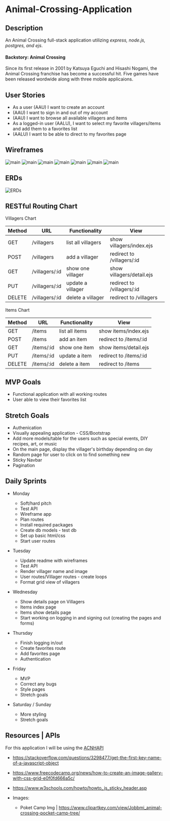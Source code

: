 # Animal-Crossing-Application

## Description

An Animal Crossing full-stack application utilizing <i>express, node.js, postgres, and ejs</i>.

#### Backstory: Animal Crossing

Since its first release in 2001 by Katsuya Eguchi and Hisashi Nogami, the Animal Crossing franchise has become a successful hit. Five games have been released wordwide along with three mobile applicaions. 

## User Stories

* As a user (AAU) I want to create an account
* (AAU) I want to sign in and out of my account
* (AAU) I want to browse all available villagers and items
* As a logged-in user (AALU), I want to select my favorite villagers/items and add them to a favorites list
* (AALU) I want to be able to direct to my favorites page

## Wireframes


![main](/public/imgs/Main.PNG)
![main](/public/imgs/submitform.PNG)
![main](/public/imgs/villagertab.PNG)
![main](/public/imgs/villagerdetail.PNG)
![main](/public/imgs/itemtab.PNG)
![main](/public/imgs/itemdetail.PNG)
![main](/public/imgs/favoritetab.PNG)

## ERDs

![ERDs](/public/imgs/ERD.PNG)

## RESTful Routing Chart

Villagers Chart


| Method  | URL             | Functionality      | View                       |
| ------- | ----------      | --------------     | ------------------------   |
| GET     | /villagers      | list all villagers | show villagers/index.ejs   |
| POST    | /villagers      | add a villager     | redirect to /villagers/:id |
| GET     | /villagers/:id  | show one villager  | show villagers/detail.ejs  |
| PUT     | /villagers/:id  | update a villager  | redirect to /villagers/:id |
| DELETE  | /villagers/:id  | delete a villager  | redirect to /villagers     |


Items Chart


| Method  | URL         | Functionality  | View                   |
| ------- | ----------  | -------------- | ---------------------- |
| GET     | /items      | list all items | show items/index.ejs   |
| POST    | /items      | add an item    | redirect to /items/:id |
| GET     | /items/:id  | show one item  | show items/detail.ejs  |
| PUT     | /items/:id  | update a item  | redirect to /items/:id |
| DELETE  | /items/:id  | delete a item  | redirect to /items     |

## MVP Goals

* Functional application with all working routes
* User able to view their favorites list

## Stretch Goals

* Authenication
* Visually appealing application - CSS/Bootstrap
* Add more models/table for the users such as special events, DIY recipes, art, or music
* On the main page, display the villager's birthday depending on day
* Random page for user to click on to find something new
* Sticky Navbar
* Pagination

## Daily Sprints

* Monday
  * Soft/hard pitch
  * Test API
  * Wireframe app
  * Plan routes 
  * Install required packages
  * Create db models - test db
  * Set up basic html/css
  * Start user routes

* Tuesday
  * Update readme with wireframes
  * Test API
  * Render villager name and image
  * User routes/Villager routes - create loops
  * Format grid view of villagers

* Wednesday
  * Show details page on Villagers
  * Items index page
  * Items show details page 
  * Start working on logging in and signing out (creating the pages and forms)

* Thursday
  * Finish logging in/out
  * Create favorites route
  * Add favorites page
  * Authentication

* Friday
  * MVP
  * Correct any bugs
  * Style pages
  * Stretch goals

* Saturday / Sunday
  * More styling
  * Stretch goals

## Resources | APIs

For this application I will be using the [ACNHAPI](http://achnapi.com/)

  * https://stackoverflow.com/questions/3298477/get-the-first-key-name-of-a-javascript-object
  * https://www.freecodecamp.org/news/how-to-create-an-image-gallery-with-css-grid-e0f0fd666a5c/
  * https://www.w3schools.com/howto/howto_js_sticky_header.asp
  
* Images:
  * Poket Camp Img | https://www.clipartkey.com/view/Jobbmi_animal-crossing-pocket-camp-tree/

